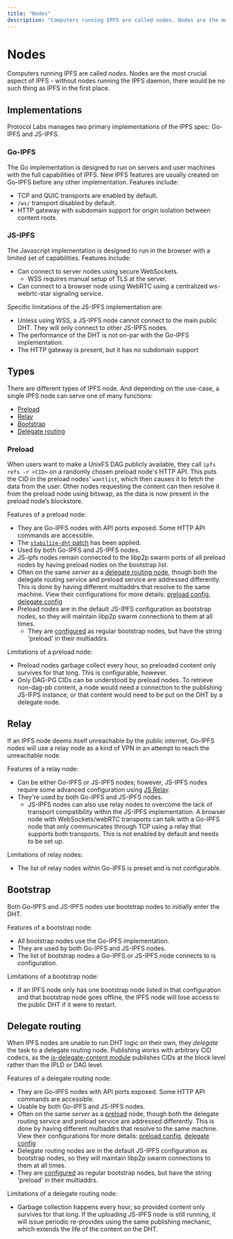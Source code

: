```yaml
---
title: "Nodes"
description: "Computers running IPFS are called nodes. Nodes are the most imporant aspect of IPFS - without nodes running the IPFS daemon, there would be no such thing as IPFS. This page discusses what nodes are, current IPFS implementations, and the types of services different nodes can offer."
---
```


# Nodes

Computers running IPFS are called _nodes_. Nodes are the most crucial aspect of IPFS - without nodes running the IPFS daemon, there would be no such thing as IPFS in the first place.

## Implementations

Protocol Labs manages two primary implementations of the IPFS spec: Go-IPFS and JS-IPFS.

### Go-IPFS

The Go implementation is designed to run on servers and user machines with the full capabilities of IPFS. New IPFS features are usually created on Go-IPFS before any other implementation. Features include:

- TCP and QUIC transports are enabled by default.
- `/ws/` transport disabled by default.
- HTTP gateway with subdomain support for origin isolation between content roots.

### JS-IPFS

The Javascript implementation is designed to run in the browser with a limited set of capabilities. Features include:

- Can connect to server nodes using secure WebSockets.
    - WSS requires manual setup of TLS at the server.
- Can connect to a browser node using WebRTC using a centralized ws-webrtc-star signaling service.

Specific limitations of the JS-IPFS implementation are:

- Unless using WSS, a JS-IPFS node cannot connect to the main public DHT. They will only connect to other JS-IPFS nodes.
- The performance of the DHT is not on-par with the Go-IPFS implementation.
- The HTTP gateway is present, but it has no subdomain support

## Types

There are different types of IPFS node. And depending on the use-case, a single IPFS node can serve one of many functions:

- [Preload](#preload)
- [Relay](#relay)
- [Bootstrap](#bootstrap)
- [Delegate routing](#delegate-routing)

### Preload

When users want to make a UnixFS DAG publicly available, they call `ipfs refs -r <CID>` on a randomly chosen preload node's HTTP API. This puts the CID in the preload nodes' `wantlist`, which then causes it to fetch the data from the user. Other nodes requesting the content can then resolve it from the preload node using bitswap, as the data is now present in the preload node’s blockstore.

Features of a preload node:

- They are Go-IPFS nodes with API ports exposed. Some HTTP API commands are accessible.
- The [`stabilize-dht` patch](https://github.com/ipfs/go-ipfs/tree/feat/stabilize-dht) has been applied.
- Used by both Go-IPFS and JS-IPFS nodes.
- JS-ipfs nodes remain connected to the libp2p swarm ports of all preload nodes by having preload nodes on the bootstrap list.
- Often on the same _server_ as a [delegate routing node](#delegate-routing), though both the delegate routing service and preload service are addressed differently. This is done by having different multiaddrs that resolve to the same machine. View their configurations for more details: [preload config](https://github.com/ipfs/js-ipfs/blob/master/packages/ipfs-core/src/runtime/config-nodejs.js#L36-L39), [delegate config](https://github.com/ipfs/js-ipfs/blob/master/packages/ipfs-core/src/runtime/config-nodejs.js#L14-L17)
- Preload nodes are in the default JS-IPFS configuration as bootstrap nodes, so they will maintain libp2p swarm connections to them at all times.
    - They are [configured](https://github.com/ipfs/js-ipfs/blob/master/packages/ipfs-core/src/runtime/config-nodejs.js#L29-L39) as regular bootstrap nodes, but have the string 'preload' in their multiaddrs.

Limitations of a preload node:

- Preload nodes garbage collect every hour, so preloaded content only survives for that long. This is configurable, however.
- Only DAG-PG CIDs can be understood by preload nodes. To retrieve non-dag-pb content, a node would need a connection to the publishing JS-IFPS instance, or that content would need to be put on the DHT by a delegate node. 

## Relay

If an IPFS node deems itself unreachable by the public internet, Go-IPFS nodes will use a relay node as a kind of VPN in an attempt to reach the unreachable node.

Features of a relay node:

- Can be either Go-IPFS or JS-IPFS nodes; however, JS-IPFS nodes require some advanced configuration using [JS Relay](https://github.com/libp2p/js-libp2p-relay-server).
- They're used by both Go-IPFS and JS-IPFS nodes.
    - JS-IPFS nodes can also use relay nodes to overcome the lack of transport compatibility within the JS-IPFS implementation. A browser node with WebSockets/webRTC transports can talk with a Go-IPFS node that only communicates through TCP using a relay that supports both transports. This is not enabled by default and needs to be set up.

Limitations of relay nodes:

- The list of relay nodes within Go-IPFS is preset and is not configurable.

## Bootstrap

Both Go-IPFS and JS-IPFS nodes use bootstrap nodes to initially enter the DHT.

Features of a bootstrap node:

- All bootstrap nodes use the Go-IPFS implementation.
- They are used by both Go-IPFS and JS-IPFS nodes.
- The list of bootstrap nodes a Go-IPFS or JS-IPFS node connects to is configuration.

Limitations of a bootstrap node:

- If an IPFS node only has one bootstrap node listed in that configuration and that bootstrap node goes offline, the IPFS node will lose access to the public DHT if it were to restart.

## Delegate routing

When IPFS nodes are unable to run DHT logic on their own, they _delegate_ the task to a delegate routing node. Publishing works with arbitrary CID codecs, as the [js-delegate-content module](https://github.com/libp2p/js-libp2p-delegated-content-routing/blob/master/src/index.js#L127-L128) publishes CIDs at the block level rather than the IPLD or DAG level.

Features of a delegate routing node:

- They are Go-IPFS nodes with API ports exposed. Some HTTP API commands are accessible.
- Usable by both Go-IPFS and JS-IPFS nodes.
- Often on the same _server_ as a [preload](#preload) node, though both the delegate routing service and preload service are addressed differently. This is done by having different multiaddrs that resolve to the same machine. View their configurations for more details: [preload config](https://github.com/ipfs/js-ipfs/blob/master/packages/ipfs-core/src/runtime/config-nodejs.js#L36-L39), [delegate config](https://github.com/ipfs/js-ipfs/blob/master/packages/ipfs-core/src/runtime/config-nodejs.js#L14-L17)
- Delegate routing nodes are in the default JS-IPFS configuration as bootstrap nodes, so they will maintain libp2p swarm connections to them at all times.
 - They are [configured](https://github.com/ipfs/js-ipfs/blob/master/packages/ipfs-core/src/runtime/config-nodejs.js#L29-L39) as regular bootstrap nodes, but have the string 'preload' in their multiaddrs.

Limitations of a delegate routing node:

- Garbage collection happens every hour, so provided content only survives for that long. If the uploading JS-IPFS node is still running, it will issue periodic re-provides using the same publishing mechanic, which extends the life of the content on the DHT.



